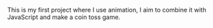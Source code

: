 This is my first project where I use animation, I aim to combine it with JavaScript and make a coin toss game.